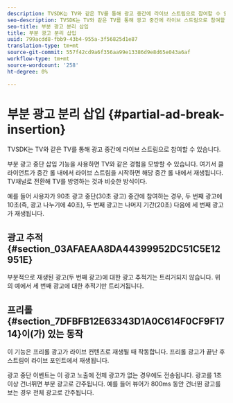 ```yaml
---
description: TVSDK는 TV와 같은 TV를 통해 광고 중간에 라이브 스트림으로 참여할 수 있습니다.
seo-description: TVSDK는 TV와 같은 TV를 통해 광고 중간에 라이브 스트림으로 참여할 수 있습니다.
seo-title: 부분 광고 분리 삽입
title: 부분 광고 분리 삽입
uuid: 799acdd8-fbb9-43b4-955a-3f56825d1e87
translation-type: tm+mt
source-git-commit: 557f42cd9a6f356aa99e13386d9e8d65e043a6af
workflow-type: tm+mt
source-wordcount: '258'
ht-degree: 0%

---
```



# 부분 광고 분리 삽입 {#partial-ad-break-insertion}

TVSDK는 TV와 같은 TV를 통해 광고 중간에 라이브 스트림으로 참여할 수 있습니다.

부분 광고 중단 삽입 기능을 사용하면 TV와 같은 경험을 모방할 수 있습니다. 여기서 클라이언트가 중간 롤 내에서 라이브 스트림을 시작하면 해당 중간 롤 내에서 재생됩니다. TV채널로 전환해 TV를 방영하는 것과 비슷한 방식이다.

예를 들어 사용자가 90초 광고 중단(30초 광고) 중간에 참여하는 경우, 두 번째 광고에 10초(즉, 광고 나누기에 40초), 두 번째 광고는 나머지 기간(20초) 다음에 세 번째 광고가 재생됩니다.

## 광고 추적 {#section_03AFAEAA8DA44399952DC51C5E12951E}

부분적으로 재생된 광고(두 번째 광고)에 대한 광고 추적기는 트리거되지 않습니다. 위의 예에서 세 번째 광고에 대한 추적기만 트리거됩니다.

## 프리롤 {#section_7DFBFB12E63343D1A0C614F0CF9F1714}이(가) 있는 동작

이 기능은 프리롤 광고가 라이브 컨텐츠로 재생될 때 작동합니다. 프리롤 광고가 끝난 후 스트림이 라이브 포인트에서 재생됩니다.

광고 중단 이벤트는 이 광고 노출에 전체 광고가 없는 경우에도 전송됩니다. 광고를 1초 이상 건너뛰면 부분 광고로 간주됩니다. 예를 들어 뷰어가 800ms 동안 건너뛴 광고를 보는 경우 전체 광고로 간주됩니다.